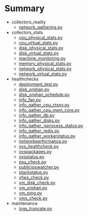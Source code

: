 # Summary
- collectors_reality
    - [network_gathering.py](collectors_reality/network_gathering.md)
- collectors_stats
    - [cpu_physical_stats.py](collectors_stats/cpu_physical_stats.md)
    - [cpu_virtual_stats.py](collectors_stats/cpu_virtual_stats.md)
    - [disk_physical_stats.py](collectors_stats/disk_physical_stats.md)
    - [disk_virtual_stats.py](collectors_stats/disk_virtual_stats.md)
    - [machine_monitoring.py](collectors_stats/machine_monitoring.md)
    - [memory_physical_stats.py](collectors_stats/memory_physical_stats.md)
    - [network_physical_stats.py](collectors_stats/network_physical_stats.md)
    - [network_virtual_stats.py](collectors_stats/network_virtual_stats.md)
- healthchecks
    - [deployment_test.py](healthchecks/deployment_test.md)
    - [disk_orphan.py](healthchecks/disk_orphan.md)
    - [disk_orphan_schedule.py](healthchecks/disk_orphan_schedule.md)
    - [info_fan.py](healthchecks/info_fan.md)
    - [info_gather_cpu_ctxpy.py](healthchecks/info_gather_cpu_ctxpy.md)
    - [info_gather_cpu_mem_core.py](healthchecks/info_gather_cpu_mem_core.md)
    - [info_gather_db.py](healthchecks/info_gather_db.md)
    - [info_gather_disks.py](healthchecks/info_gather_disks.md)
    - [info_gather_jsprocess_status.py](healthchecks/info_gather_jsprocess_status.md)
    - [info_gather_redis.py](healthchecks/info_gather_redis.md)
    - [info_gather_workerstatus.py](healthchecks/info_gather_workerstatus.md)
    - [networkperformance.py](healthchecks/networkperformance.md)
    - [ovs_healthcheck.py](healthchecks/ovs_healthcheck.md)
    - [ovspackages.py](healthchecks/ovspackages.md)
    - [ovsstatus.py](healthchecks/ovsstatus.md)
    - [psu_check.py](healthchecks/psu_check.md)
    - [publicipswatcher.py](healthchecks/publicipswatcher.md)
    - [stackstatus.py](healthchecks/stackstatus.md)
    - [vfws_check.py](healthchecks/vfws_check.md)
    - [vm_disk_check.py](healthchecks/vm_disk_check.md)
    - [vm_orphan.py](healthchecks/vm_orphan.md)
    - [vm_ping.py](healthchecks/vm_ping.md)
    - [vms_check.py](healthchecks/vms_check.md)
- maintenance
    - [logs_truncate.py](maintenance/logs_truncate.md)
